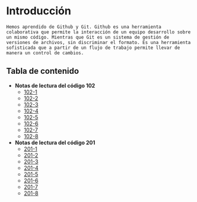 
# Introducción
```
Hemos aprendido de Github y Git. Github es una herramienta colaborativa que permite la interacción de un equipo desarrollo sobre un mismo código. Mientras que Git es un sistema de gestión de versiones de archivos, sin discriminar el formato. Es una herramienta sofisticada que a partir de un flujo de trabajo permite llevar de manera un control de cambios.
```
## Tabla de contenido
+ **Notas de lectura del código 102**
     - [102-1](https://github.com/davidgarcia402/reading-notes/102/file1.md)  
     - [102-2](https://github.com/davidgarcia402/reading-notes/102/file2.md)  
     - [102-3](https://github.com/davidgarcia402/reading-notes/102/file3.md)  
     - [102-4](https://github.com/davidgarcia402/reading-notes/102/file4.md)  
     - [102-5](https://github.com/davidgarcia402/reading-notes/102/file5.md)  
     - [102-6](https://github.com/davidgarcia402/reading-notes/102/file6.md)  
     - [102-7](https://github.com/davidgarcia402/reading-notes/102/file7.md)  
     - [102-8](https://github.com/davidgarcia402/reading-notes/102/file8.md)  
+ **Notas de lectura del código 201** 
     - [201-1](https://github.com/davidgarcia402/reading-notes/102/file01.md)  
     - [201-2](https://github.com/davidgarcia402/reading-notes/102/file02.md)  
     - [201-3](https://github.com/davidgarcia402/reading-notes/102/file03.md)  
     - [201-4](https://github.com/davidgarcia402/reading-notes/102/file04.md)  
     - [201-5](https://github.com/davidgarcia402/reading-notes/102/file05.md)  
     - [201-6](https://github.com/davidgarcia402/reading-notes/102/file06.md)  
     - [201-7](https://github.com/davidgarcia402/reading-notes/102/file07.md)  
     - [201-8](https://github.com/davidgarcia402/reading-notes/102/file08.md)  